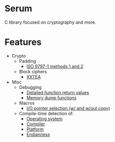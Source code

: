 Serum
===

C library focused on cryptography and more.

Features
===
- Crypto
	- Padding
		- [ISO 9797-1 methods 1 and 2](https://en.wikipedia.org/wiki/ISO/IEC_9797-1#Padding)
	- Block ciphers
		- [XXTEA](https://en.wikipedia.org/wiki/XXTEA)
- Misc
	- Debugging
		- [Detailed function return values](./libserum/core/result.h)
		- [Memory dump functions](./libserum/debug/memdump.h)
	- Macros
		- [I/O pointer selection (w/ and w/out copy)](./libserum/core/ptrarithmetic.h#L40)
	- Compile-time detection of:
		- [Operating system](./libserum/core/detect_os.h)
		- [Compiler](./libserum/core/detect_compiler.h)
		- [Platform](./libserum/core/detect_platform.h)
		- [Endianness](./libserum/core/detect_endianness.h)
